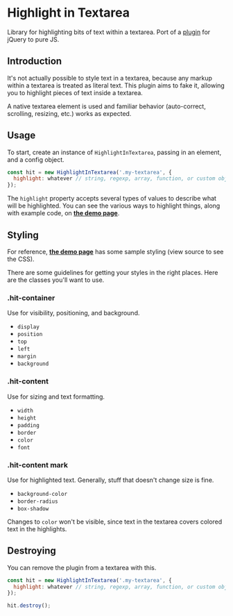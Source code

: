 # Highlight in Textarea

Library for highlighting bits of text within a textarea.
Port of a [plugin](https://github.com/lonekorean/highlight-within-textarea) for jQuery to pure JS.

## Introduction

It's not actually possible to style text in a textarea, because any markup within a textarea is treated as literal text. This plugin aims to fake it, allowing you to highlight pieces of text inside a textarea.

A native textarea element is used and familiar behavior (auto-correct, scrolling, resizing, etc.) works as expected.

## Usage

To start, create an instance of `HighlightInTextarea`, passing in an element, and a config object.

```javascript
const hit = new HighlightInTextarea('.my-textarea', {
  highlight: whatever // string, regexp, array, function, or custom object
});
```

The `highlight` property accepts several types of values to describe what will be highlighted. You can see the various ways to highlight things, along with example code, on **[the demo page](https://masterweber.github.io/highlight-in-textarea/)**.

## Styling

For reference, **[the demo page](https://masterweber.github.io/highlight-in-textarea/)** has some sample styling (view source to see the CSS).

There are some guidelines for getting your styles in the right places. Here are the classes you'll want to use.

### .hit-container

Use for visibility, positioning, and background.
- `display`
- `position`
- `top`
- `left`
- `margin`
- `background`

### .hit-content

Use for sizing and text formatting.
- `width`
- `height`
- `padding`
- `border`
- `color`
- `font`

### .hit-content mark

Use for highlighted text. Generally, stuff that doesn't change size is fine.
- `background-color`
- `border-radius`
- `box-shadow`

Changes to `color` won't be visible, since text in the textarea covers colored text in the highlights.

## Destroying

You can remove the plugin from a textarea with this.

```javascript
const hit = new HighlightInTextarea('.my-textarea', {
  highlight: whatever // string, regexp, array, function, or custom object
});

hit.destroy();
```
